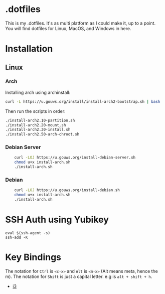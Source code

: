 # .dotfiles

This is my .dotfiles.  It's as multi platform as I could make it, up to a point.  You will find
dotfiles for Linux, MacOS, and Windows in here.

# Installation

## Linux
### Arch
Installing arch using archinstall:
```bash
curl -L https://u.gouws.org/install/install-arch2-bootstrap.sh | bash
```
Then run the scripts in order:
```bash
./install-arch2.10-partition.sh
./install-arch2.20-mount.sh
./install-arch2.30-install.sh
./install-arch2.50-arch-chroot.sh
```

### Debian Server
```bash
    curl -LOJ https://u.gouws.org/install-debian-server.sh
    chmod u+x install-arch.sh
    ./install-arch.sh
```

### Debian
```bash
    curl -LOJ https://u.gouws.org/install-debian.sh
    chmod u+x install-arch.sh
    ./install-arch.sh
```

# SSH Auth using Yubikey
```
eval $(ssh-agent -s)
ssh-add -K
```

# Key Bindings

The notation for `Ctrl` is `<c-x>` and `Alt` is `<m-x>` (Alt means meta, hence the m).  The notation for `Shift` is just a capital
letter. e.g <m-H> is `alt + shift + h`.

 - [i3](docs/i3.md)
